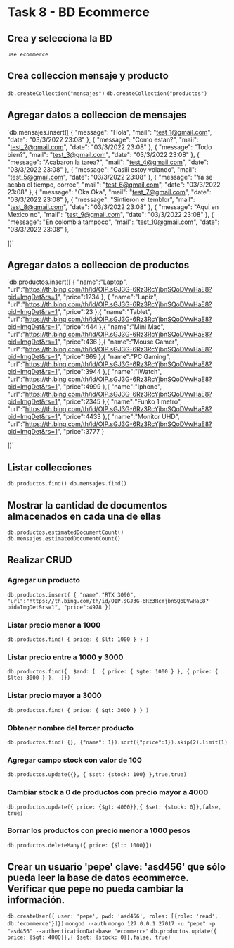 # Task 8 - BD Ecommerce

##  Crea y selecciona la BD
`use ecommerce`

##  Crea colleccion mensaje y producto
`db.createCollection("mensajes")`
`db.createCollection("productos")`

##  Agregar datos a colleccion de mensajes

`db.mensajes.insert([
    {
        "message": "Hola",
        "mail": "test_1@gmail.com",
        "date": "03/3/2022 23:08"
    },
    {
        "message": "Como estan?",
        "mail": "test_2@gmail.com",
        "date": "03/3/2022 23:08"
    },
    {
        "message": "Todo bien?",
        "mail": "test_3@gmail.com",
        "date": "03/3/2022 23:08"
    },
    {
        "message": "Acabaron la tarea?",
        "mail": "test_4@gmail.com",
        "date": "03/3/2022 23:08"
    },
    {
        "message": "Casiii estoy volando",
        "mail": "test_5@gmail.com",
        "date": "03/3/2022 23:08"
    },
    {
        "message": "Ya se acaba el tiempo, corree",
        "mail": "test_6@gmail.com",
        "date": "03/3/2022 23:08"
    },
    {
        "message": "Oka Oka",
        "mail": "test_7@gmail.com",
        "date": "03/3/2022 23:08"
    },
    {
        "message": "Sintieron el temblor",
        "mail": "test_8@gmail.com",
        "date": "03/3/2022 23:08"
    },
    {
        "message": "Aqui en Mexico no",
        "mail": "test_9@gmail.com",
        "date": "03/3/2022 23:08"
    },
    {
        "message": "En colombia tampoco",
        "mail": "test_10@gmail.com",
        "date": "03/3/2022 23:08"
    },
    
])`

##  Agregar datos a colleccion de productos
`db.productos.insert([
    {
        "name":"Laptop",
        "url":"https://th.bing.com/th/id/OIP.sGJ3G-6Rz3RcYjbnSQoDVwHaE8?pid=ImgDet&rs=1",
        "price":1234
    },
    {
        "name":"Lapiz",
        "url":"https://th.bing.com/th/id/OIP.sGJ3G-6Rz3RcYjbnSQoDVwHaE8?pid=ImgDet&rs=1",
        "price":23
    },{
        "name":"Tablet",
        "url":"https://th.bing.com/th/id/OIP.sGJ3G-6Rz3RcYjbnSQoDVwHaE8?pid=ImgDet&rs=1",
        "price":444
    },{
        "name":"Mini Mac",
        "url":"https://th.bing.com/th/id/OIP.sGJ3G-6Rz3RcYjbnSQoDVwHaE8?pid=ImgDet&rs=1",
        "price":436
    },{
        "name":"Mouse Gamer",
        "url":"https://th.bing.com/th/id/OIP.sGJ3G-6Rz3RcYjbnSQoDVwHaE8?pid=ImgDet&rs=1",
        "price":869
    },{
        "name":"PC Gaming",
        "url":"https://th.bing.com/th/id/OIP.sGJ3G-6Rz3RcYjbnSQoDVwHaE8?pid=ImgDet&rs=1",
        "price":3944
    },{
        "name":"iWatch",
        "url":"https://th.bing.com/th/id/OIP.sGJ3G-6Rz3RcYjbnSQoDVwHaE8?pid=ImgDet&rs=1",
        "price":4999
    },{
        "name":"Iphone",
        "url":"https://th.bing.com/th/id/OIP.sGJ3G-6Rz3RcYjbnSQoDVwHaE8?pid=ImgDet&rs=1",
        "price":2345
    },{
        "name":"Funko 1 metro",
        "url":"https://th.bing.com/th/id/OIP.sGJ3G-6Rz3RcYjbnSQoDVwHaE8?pid=ImgDet&rs=1",
        "price":4433
    },{
        "name":"Monitor UHD",
        "url":"https://th.bing.com/th/id/OIP.sGJ3G-6Rz3RcYjbnSQoDVwHaE8?pid=ImgDet&rs=1",
        "price":3777
    }

])`

##  Listar collecciones

`
db.productos.find()
db.mensajes.find()
`

## Mostrar la cantidad de documentos almacenados en cada una de ellas

`db.productos.estimatedDocumentCount()
db.mensajes.estimatedDocumentCount()`

## Realizar CRUD

### Agregar un producto
`db.productos.insert(
    {
        "name":"RTX 3090",
        "url":"https://th.bing.com/th/id/OIP.sGJ3G-6Rz3RcYjbnSQoDVwHaE8?pid=ImgDet&rs=1",
        "price":4978
    })`

### Listar precio menor a 1000
`db.productos.find( { price: { $lt: 1000 } } )`

### Listar precio entre a 1000 y 3000
`db.productos.find({ 
    $and: [ 
        { price: { $gte: 1000 } },
        { price: { $lte: 3000 } }, 
    ]})`

### Listar precio mayor a 3000
`db.productos.find( { price: { $gt: 3000 } } )`

### Obtener nombre del tercer producto
`db.productos.find( {}, {"name": 1}).sort({"price":1}).skip(2).limit(1)`

### Agregar campo stock con valor de 100
`db.productos.update({}, { $set: {stock: 100} },true,true)`

### Cambiar stock a 0 de productos con precio mayor a 4000
`db.productos.update({ price: {$gt: 4000}},{ $set: {stock: 0}},false, true)`

###  Borrar los productos con precio menor a 1000 pesos 
`db.productos.deleteMany({ price: {$lt: 1000}})`

##  Crear un usuario 'pepe' clave: 'asd456' que sólo pueda leer la base de datos ecommerce. Verificar que pepe no pueda cambiar la información.
`db.createUser({ user: 'pepe', pwd: 'asd456', roles: [{role: 'read', db:'ecommerce'}]})`
`mongod --auth`
`mongo 127.0.0.1:27017 -u "pepe" -p "asd456" --authenticationDatabase "ecommerce"`
`db.productos.update({ price: {$gt: 4000}},{ $set: {stock: 0}},false, true)`
